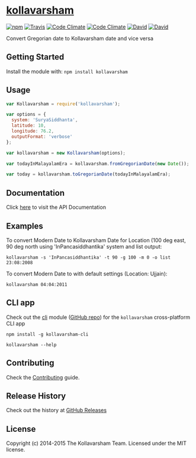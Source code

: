 # [kollavarsham](http://kollavarsham.org/)

[![npm](https://img.shields.io/npm/v/kollavarsham.svg)](https://www.npmjs.com/package/kollavarsham) [![Travis](https://img.shields.io/travis/kollavarsham/kollavarsham-nodejs.svg)](https://travis-ci.org/kollavarsham/kollavarsham-nodejs) [![Code Climate](https://img.shields.io/codeclimate/github/kollavarsham/kollavarsham-nodejs.svg)](https://codeclimate.com/github/kollavarsham/kollavarsham-nodejs/code) [![Code Climate](https://img.shields.io/codeclimate/coverage/github/kollavarsham/kollavarsham-nodejs.svg)](https://codeclimate.com/github/kollavarsham/kollavarsham-nodejs/coverage) [![David](https://img.shields.io/david/kollavarsham/kollavarsham-nodejs.svg)](https://david-dm.org/kollavarsham/kollavarsham-nodejs) [![David](https://img.shields.io/david/dev/kollavarsham/kollavarsham-nodejs.svg)](https://david-dm.org/kollavarsham/kollavarsham-nodejs#info=devDependencies&view=table)

Convert Gregorian date to Kollavarsham date and vice versa

## Getting Started
Install the module with: `npm install kollavarsham`

## Usage

```javascript
var Kollavarsham = require('kollavarsham');

var options = {
  system: 'SuryaSiddhanta',
  latitude: 10,
  longitude: 76.2,
  outputFormat: 'verbose'
};

var kollavarsham = new Kollavarsham(options);

var todayInMalayalamEra = kollavarsham.fromGregorianDate(new Date());

var today = kollavarsham.toGregorianDate(todayInMalayalamEra);
```

## Documentation
Click [here](http://kollavarsham.org/kollavarsham-nodejs) to visit the API Documentation

## Examples
To convert Modern Date to Kollavarsham Date for Location (100 deg east, 90 deg north using 'InPancasiddhantika' system and list output:

```
kollavarsham -s 'InPancasiddhantika' -t 90 -g 100 -m 0 -o list 23:08:2008
```

To convert Modern Date to with default settings (Location: Ujjain):

```
kollavarsham 04:04:2011
```

## CLI app

Check out the [cli](https://www.npmjs.com/package/kollavarsham-cli) module ([GitHub repo](https://github.com/kollavarsham/cli)) for the `kollavarsham` cross-platform CLI app 

```plain
npm install -g kollavarsham-cli

kollavarsham --help
```

## Contributing
Check the [Contributing](CONTRIBUTING.md) guide.

## Release History
Check out the history at [GitHub Releases](https://github.com/kollavarsham/kollavarsham-nodejs/releases)

## License
Copyright (c) 2014-2015 The Kollavarsham Team. Licensed under the MIT license.
